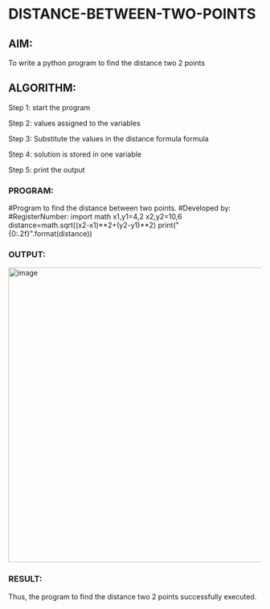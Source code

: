 # DISTANCE-BETWEEN-TWO-POINTS

## AIM:
To write a python program to find the distance two 2 points
## ALGORITHM:
Step 1:
start the program

Step 2:
values assigned to the variables

Step 3:
Substitute the values in the distance formula formula

Step 4:
solution is stored in one variable

Step 5:
print the output
### PROGRAM:
#Program to find the distance between two points.
#Developed by: 
#RegisterNumber:
import math
x1,y1=4,2
x2,y2=10,6
distance=math.sqrt((x2-x1)**2+(y2-y1)**2)
print("{0:.2f}".format(distance))


### OUTPUT:
<img width="587" alt="image" src="https://github.com/srishanth2006/DISTANCE-BETWEEN-TWO-POINTS/assets/150319470/98f937ee-3075-4e6e-bf02-81a496f93139">



### RESULT:
Thus, the program to find the distance two 2 points successfully executed.
